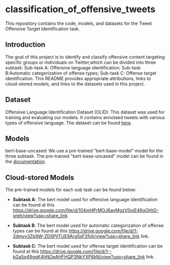# classification_of_offensive_tweets
This repository contains the code, models, and datasets for the Tweet Offensive Target Identification task. 

## Introduction
The goal of this project is to identify and classify offensive content targeting specific groups or individuals on Twitter,which can be divided into three subtask: 
Sub-task A: Offensive language identification; 
Sub-task B:Automatic categorization of offense types; 
Sub-task C: Offense target identification. 
This README provides appropriate attributions, links to cloud-stored models, and links to the datasets used in this project.

## Dataset
Offensive Language Identification Dataset (OLID): 
This dataset was used for training and evaluating our models. 
It contains annotaed tweets with various types of offensive language. 
The dataset can be found [here](https://github.com/idontflow/olid).

## Models
bert-base-uncased: 
We use a pre-trained "bert-base-model" model for the three subtask. 
The pre-trained "bert-base-uncased" model can be found in the [documentation](https://huggingface.co/bert-base-uncased).

## Cloud-stored Models
The pre-trained models for each sub task can be found below: <br>
* __Subtask A__: The bert model used for offensive language identification can be found at this https://drive.google.com/file/d/104mHPrMOJ6ayMgzV0oiE46gOHtG-greh/view?usp=share_link

* __Subtask B__: The bert model used for automatic categorization of offense
types can be found at this https://drive.google.com/file/d/1-2dmyv3Zb9W-ZDSPjlTUE9Arg5xF2foh/view?usp=share_link link.

* __Subtask C__: The bert model used for offense target identification can be found at this https://drive.google.com/file/d/1--kGa5q49ggK4hNOeAHFHQP3NkYXP6kN/view?usp=share_link link.
